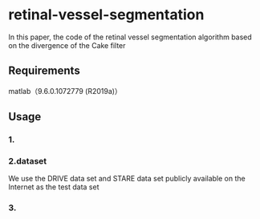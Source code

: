 # retinal-vessel-segmentation
In this paper, the code of the retinal vessel segmentation algorithm based on the divergence of the Cake filter


 ## Requirements

matlab（9.6.0.1072779 (R2019a)）

## Usage

### 1.
### 2.dataset

 We use the DRIVE data set and STARE data set publicly available on the Internet as the test data set
 
### 3.

